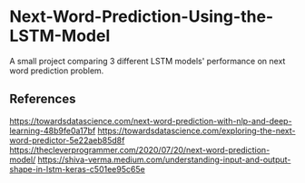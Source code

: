 # Next-Word-Prediction-Using-the-LSTM-Model

A small project comparing 3 different LSTM models' performance on next word prediction problem.

## References
https://towardsdatascience.com/next-word-prediction-with-nlp-and-deep-learning-48b9fe0a17bf
https://towardsdatascience.com/exploring-the-next-word-predictor-5e22aeb85d8f
https://thecleverprogrammer.com/2020/07/20/next-word-prediction-model/
https://shiva-verma.medium.com/understanding-input-and-output-shape-in-lstm-keras-c501ee95c65e
